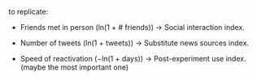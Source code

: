 to replicate:
- Friends met in person (ln(1 + # friends)) → Social interaction index.

- Number of tweets (ln(1 + tweets)) → Substitute news sources index.

- Speed of reactivation (−ln(1 + days)) → Post-experiment use index.(maybe the most    important one)
